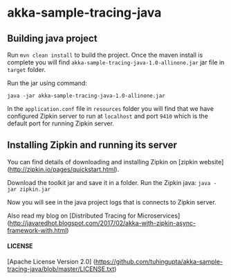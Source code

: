 # akka-sample-tracing-java

## Building java project
Run ```mvn clean install``` to build the project.
Once the maven install is complete you will find ```akka-sample-tracing-java-1.0-allinone.jar``` jar file in ```target``` folder.

Run the jar using command: 

``` 
java -jar akka-sample-tracing-java-1.0-allinone.jar 
```

In the ```application.conf``` file in ```resources``` folder you will find that we have configured Zipkin server to run at ```localhost``` and port ```9410``` which is the default port for running Zipkin server.

## Installing Zipkin and running its server
You can find details of downloading and installing Zipkin on [zipkin website] (http://zipkin.io/pages/quickstart.html).

Download the toolkit jar and save it in a folder.
Run the Zipkin java:  ```java -jar zipkin.jar```

Now you will see in the java project logs that is connects to Zipkin server.

Also read my blog on [Distributed Tracing for Microservices] (http://javaredhot.blogspot.com/2017/02/akka-with-zipkin-async-framework-with.html)

#### LICENSE 
[Apache License Version 2.0] (https://github.com/tuhingupta/akka-sample-tracing-java/blob/master/LICENSE.txt)
